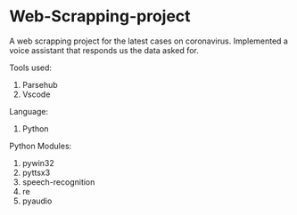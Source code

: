 # Web-Scrapping-project

A web scrapping project for the latest cases on coronavirus. Implemented a voice assistant that responds us the data asked for.

Tools used:
1. Parsehub
2. Vscode

Language:
1. Python

Python Modules:
1. pywin32
2. pyttsx3
3. speech-recognition
4. re
5. pyaudio

